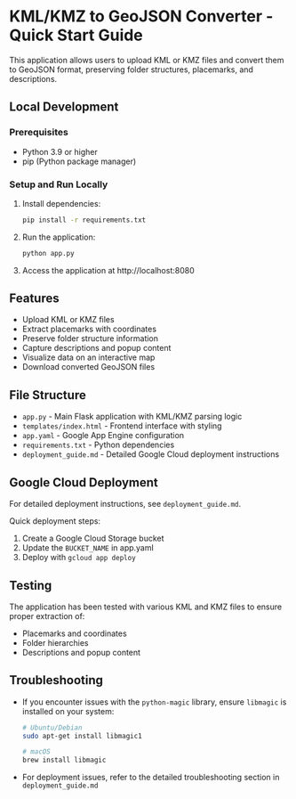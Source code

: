 # KML/KMZ to GeoJSON Converter - Quick Start Guide

This application allows users to upload KML or KMZ files and convert them to GeoJSON format, preserving folder structures, placemarks, and descriptions.

## Local Development

### Prerequisites
- Python 3.9 or higher
- pip (Python package manager)

### Setup and Run Locally

1. Install dependencies:
   ```bash
   pip install -r requirements.txt
   ```

2. Run the application:
   ```bash
   python app.py
   ```

3. Access the application at http://localhost:8080

## Features

- Upload KML or KMZ files
- Extract placemarks with coordinates
- Preserve folder structure information
- Capture descriptions and popup content
- Visualize data on an interactive map
- Download converted GeoJSON files

## File Structure

- `app.py` - Main Flask application with KML/KMZ parsing logic
- `templates/index.html` - Frontend interface with styling
- `app.yaml` - Google App Engine configuration
- `requirements.txt` - Python dependencies
- `deployment_guide.md` - Detailed Google Cloud deployment instructions

## Google Cloud Deployment

For detailed deployment instructions, see `deployment_guide.md`.

Quick deployment steps:
1. Create a Google Cloud Storage bucket
2. Update the `BUCKET_NAME` in app.yaml
3. Deploy with `gcloud app deploy`

## Testing

The application has been tested with various KML and KMZ files to ensure proper extraction of:
- Placemarks and coordinates
- Folder hierarchies
- Descriptions and popup content

## Troubleshooting

- If you encounter issues with the `python-magic` library, ensure `libmagic` is installed on your system:
  ```bash
  # Ubuntu/Debian
  sudo apt-get install libmagic1
  
  # macOS
  brew install libmagic
  ```

- For deployment issues, refer to the detailed troubleshooting section in `deployment_guide.md`
